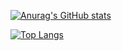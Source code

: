 [![Anurag's GitHub stats](https://github-readme-stats.vercel.app/api?username=0-sv)](https://github.com/anuraghazra/github-readme-stats)

[![Top Langs](https://github-readme-stats.vercel.app/api/top-langs/?username=0-sv)](https://github.com/anuraghazra/github-readme-stats)
